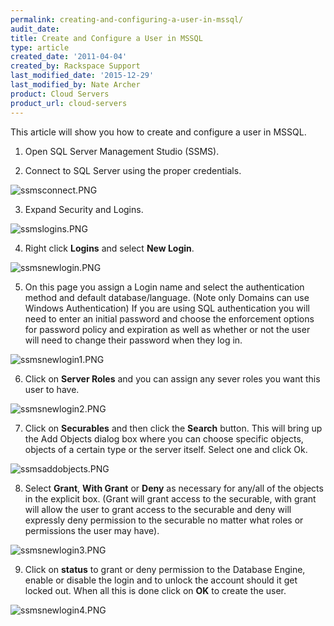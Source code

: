 ```yaml
---
permalink: creating-and-configuring-a-user-in-mssql/
audit_date:
title: Create and Configure a User in MSSQL
type: article
created_date: '2011-04-04'
created_by: Rackspace Support
last_modified_date: '2015-12-29'
last_modified_by: Nate Archer
product: Cloud Servers
product_url: cloud-servers
---
```


This article will show you how to create and configure a user in MSSQL.

1. Open SQL Server Management Studio (SSMS).

2. Connect to SQL Server using the proper credentials.

  <img src="{% asset_path cloud-servers/creating-and-configuring-a-user-in-mssql/ssmsconnect.PNG %}" alt="ssmsconnect.PNG" />

3. Expand Security and Logins.

  <img src="{% asset_path cloud-servers/creating-and-configuring-a-user-in-mssql/ssmslogins.PNG %}" alt="ssmslogins.PNG" />

4. Right click **Logins** and select **New Login**.

  <img src="{% asset_path cloud-servers/creating-and-configuring-a-user-in-mssql/ssmsnewlogin.PNG %}" alt="ssmsnewlogin.PNG" />

5. On this page you assign a Login name and select the authentication
method and default database/language. (Note only Domains can use Windows
Authentication) If you are using SQL authentication you will need to
enter an initial password and choose the enforcement options for
password policy and expiration as well as whether or not the user will
need to change their password when they log in.

  <img src="{% asset_path cloud-servers/creating-and-configuring-a-user-in-mssql/ssmsnewlogin1.PNG %}" alt="ssmsnewlogin1.PNG" />

6. Click on **Server Roles** and you can assign any sever roles you want
this user to have.

  <img src="{% asset_path cloud-servers/creating-and-configuring-a-user-in-mssql/ssmsnewlogin2.PNG %}" alt="ssmsnewlogin2.PNG" />

7. Click on **Securables** and then click the **Search** button. This will bring
up the Add Objects dialog box where you can choose specific objects,
objects of a certain type or the server itself. Select one and click Ok.

  <img src="{% asset_path cloud-servers/creating-and-configuring-a-user-in-mssql/ssmsaddobjects.PNG %}" alt="ssmsaddobjects.PNG" />

8. Select **Grant**, **With Grant** or **Deny** as necessary for any/all of the
objects in the explicit box. (Grant will grant access to the securable,
with grant will allow the user to grant access to the securable and deny
will expressly deny permission to the securable no matter what roles or
permissions the user may have).

  <img src="{% asset_path cloud-servers/creating-and-configuring-a-user-in-mssql/ssmsnewlogin3.PNG %}" alt="ssmsnewlogin3.PNG" />

9. Click on **status** to grant or deny permission to the Database Engine,
enable or disable the login and to unlock the account should it get
locked out. When all this is done click on **OK** to create the user.

  <img src="{% asset_path cloud-servers/creating-and-configuring-a-user-in-mssql/ssmsnewlogin4.PNG %}" alt="ssmsnewlogin4.PNG" />
